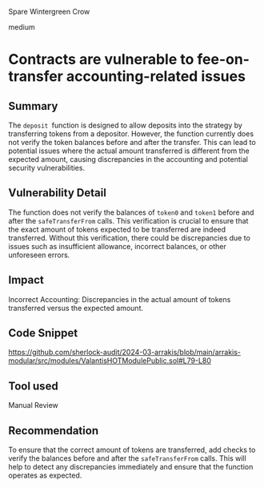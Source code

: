 Spare Wintergreen Crow

medium

# Contracts are vulnerable to fee-on-transfer accounting-related issues

## Summary
The `deposit `function is designed to allow deposits into the strategy by transferring tokens from a depositor. However, the function currently does not verify the token balances before and after the transfer. This can lead to potential issues where the actual amount transferred is different from the expected amount, causing discrepancies in the accounting and potential security vulnerabilities.
## Vulnerability Detail
The function does not verify the balances of `token0` and `token1` before and after the `safeTransferFrom` calls. This verification is crucial to ensure that the exact amount of tokens expected to be transferred are indeed transferred. Without this verification, there could be discrepancies due to issues such as insufficient allowance, incorrect balances, or other unforeseen errors.
## Impact
Incorrect Accounting: Discrepancies in the actual amount of tokens transferred versus the expected amount.
## Code Snippet
https://github.com/sherlock-audit/2024-03-arrakis/blob/main/arrakis-modular/src/modules/ValantisHOTModulePublic.sol#L79-L80
## Tool used

Manual Review

## Recommendation
To ensure that the correct amount of tokens are transferred, add checks to verify the balances before and after the `safeTransferFrom` calls. This will help to detect any discrepancies immediately and ensure that the function operates as expected.